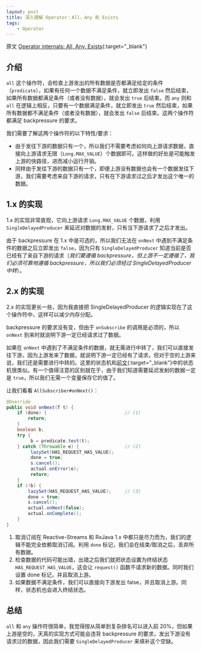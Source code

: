 ```yaml
---
layout: post
title: 深入理解 Operator：All，Any 和 Exists
tags:
    - Operator
---
```


原文 [Operator internals: All, Any, Exists](http://akarnokd.blogspot.com/2015/10/operator-internals-all.html){:target="_blank"}

## 介绍

`all` 这个操作符，会检查上游发出的所有数据是否都满足给定的条件（`predicate`），如果有任何一个数据不满足条件，就立即发出 `false` 然后结束，如果所有数据都满足条件（或者没有数据），就会发出 `true` 后结束。而 `any` 则和 `all` 在逻辑上相反，只要有一个数据满足条件，就立即发出 `true` 然后结束，如果所有数据都不满足条件（或者没有数据），就会发出 `false` 后结束。这两个操作符都满足 backpressure 的要求。

我们需要了解这两个操作符的以下特性/要求：

+ 由于发往下游的数据只有一个，所以我们不需要考虑如何向上游请求数据，直接向上游请求无限（`Long.MAX_VALUE`）个数据即可。这样做的好处是可能触发上游的快路径，进而减小运行开销。
+ 同样由于发往下游的数据只有一个，即便上游没有数据也会有一个数据发往下游，我们需要考虑来自下游的请求，只有在下游请求过之后才发出这个唯一的数据。

## 1.x 的实现

1.x 的实现非常直观，它向上游请求 `Long.MAX_VALUE` 个数据，利用 `SingleDelayedProducer` 来延迟对数据的发射，只有当下游请求了之后才发出。

由于 backpressure 在 1.x 中是可选的，所以我们无法在 `onNext` 中遇到不满足条件的数据之后立即发出 `false`，因为只有 `SingleDelayedProducer` 知道当前是否已经有了来自下游的请求（_我们要遵循 backpressure，但上游不一定遵循了，我们必须可靠地遵循 backpressure，所以我们必须经过 SingleDelayedProducer 中转_）。

## 2.x 的实现

2.x 的实现更长一些，因为我直接把 SingleDelayedProducer 的逻辑实现在了这个操作符中，这样可以减少内存分配。

backpressure 的要求没有变，但由于 `onSubscribe` 的调用是必须的，所以 `onNext` 到来时就说明下游一定已经请求过了数据。

如果在 `onNext` 中遇到了不满足条件的数据，就无需进行中转了，我们可以直接发往下游，因为上游发来了数据，就说明下游一定已经有了请求。但对于空的上游来说，我们还是需要进行中转的。这里的状态机和[前文](/AdvancedRxJava/2016/06/04/operator-concurrency-primitives-4/){:target="_blank"}中的状态机很类似。有一个值得注意的区别就在于，由于我们知道需要延迟发射的数据一定是 `true`，所以我们无需一个变量保存它的值了。

让我们看看 `AllSubscriber#onNext()`：

~~~ java
@Override
public void onNext(T t) {
    if (done) {                             // (1)
        return;
    }
    boolean b;
    try {
         b = predicate.test(t);
    } catch (Throwable e) {                 // (2)
         lazySet(HAS_REQUEST_HAS_VALUE);
         done = true;
         s.cancel();
         actual.onError(e);
         return;
    }
    if (!b) {
        lazySet(HAS_REQUEST_HAS_VALUE);     // (3)
        done = true;
        s.cancel();
        actual.onNext(false);
        actual.onComplete();
    }
}
~~~

1. 取消订阅在 Reactive-Streams 和 RxJava 1.x 中都只是尽力而为，我们的逻辑不能完全依赖取消订阅。利用 `done` 标记，我们会在结束/取消之后，丢弃所有数据。
2. 检查数据的代码可能出错，出错之后我们就把状态设置为终结状态 `HAS_REQUEST_HAS_VALUE`，这会让 `request()` 函数不请求新的数据。同时我们设置 done 标记，并且取消上游。
3. 如果数据不满足条件，我们可以直接向下游发出 false，并且取消上游。同样，状态机也会进入终结状态。

## 总结

`all` 和 `any` 操作符很简单，我觉得按从简单到复杂排名可以进入前 20%，但如果上游是空的，天真的实现方式可能会违背 backpressure 的要求，发出下游没有请求过的数据，因此我们需要 `SingleDelayedProducer` 来填补这个空缺。
